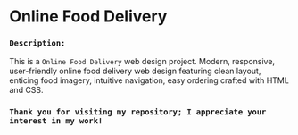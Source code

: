 # Online Food Delivery


### `Description:`
This is a `Online Food Delivery` web design project. Modern, responsive, user-friendly online food delivery web design featuring clean layout, enticing food imagery, intuitive navigation, easy ordering crafted with HTML and CSS.
###  `Thank you for visiting my repository; I appreciate your interest in my work!`
